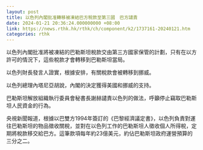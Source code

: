 ```yaml
---
layout: post
title: 以色列內閣批准轉移被凍結巴方稅款至第三國　巴方譴責
date: 2024-01-21 20:36:24.000000000 +08:00
link: https://news.rthk.hk/rthk/ch/component/k2/1737161-20240121.htm
categories: rthk
---
```


以色列內閣批准將被凍結的巴勒斯坦稅款交由第三方國家保管的計劃，只有在以方許可的情況下，這些稅款才會轉移到巴勒斯坦當局。

以色列財長發言人證實，根據安排，有關稅款會被轉移到挪威。

以色列總理內塔尼亞胡說，內閣的決定獲得美國和挪威的支持。

巴勒斯坦解放組織執行委員會秘書長謝赫譴責以色列的做法，呼籲停止竊取巴勒斯坦人民資金的行為。

央視新聞報道，根據以巴雙方1994年簽訂的《巴黎經濟議定書》，以色列負責對運往巴勒斯坦的物品徵收關稅，並對在以色列工作的巴勒斯坦人徵收個人所得稅，定期將稅款移交給巴方。這筆款項每年約23億美元，約佔巴勒斯坦政府運營預算的三分之二。
